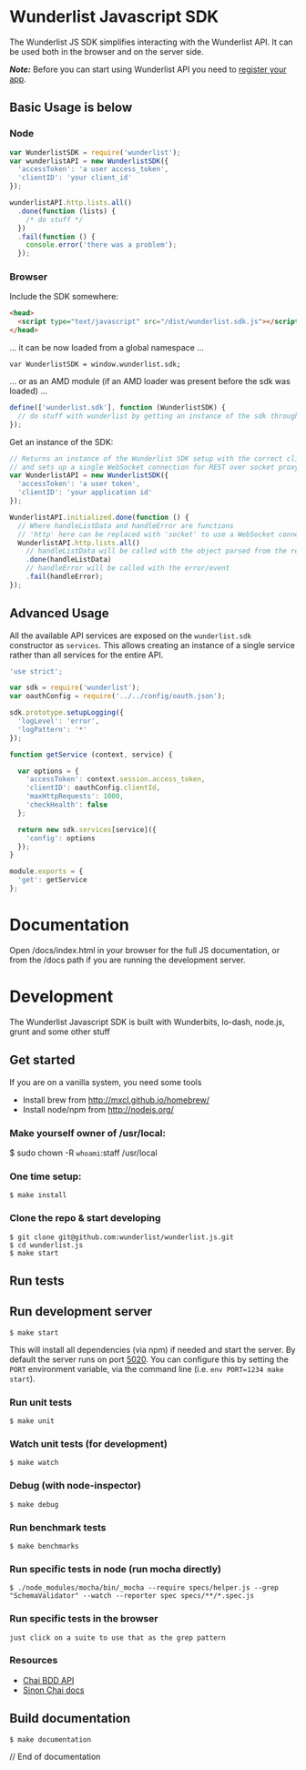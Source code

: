 # Wunderlist Javascript SDK

The Wunderlist JS SDK simplifies interacting with the Wunderlist API.
It can be used both in the browser and on the server side.

***Note:*** Before you can start using Wunderlist API you need to [register your app](https://developer.wunderlist.com).

## Basic Usage is below

### Node

```javascript
var WunderlistSDK = require('wunderlist');
var wunderlistAPI = new WunderlistSDK({
  'accessToken': 'a user access_token',
  'clientID': 'your client_id'
});

wunderlistAPI.http.lists.all()
  .done(function (lists) {
    /* do stuff */
  })
  .fail(function () {
    console.error('there was a problem');
  });
```

### Browser

Include the SDK somewhere:
```html
<head>
  <script type="text/javascript" src="/dist/wunderlist.sdk.js"></script>
</head>
```
... it can be now loaded from a global namespace ...
```
var WunderlistSDK = window.wunderlist.sdk;
```
... or as an AMD module (if an AMD loader was present before the sdk was loaded) ...

```javascript
define(['wunderlist.sdk'], function (WunderlistSDK) {
  // do stuff with wunderlist by getting an instance of the sdk through WunderlistSDK#start
});
```

Get an instance of the SDK:
```javascript
// Returns an instance of the Wunderlist SDK setup with the correct client ID and user access token
// and sets up a single WebSocket connection for REST over socket proxying
var WunderlistAPI = new WunderlistSDK({
  'accessToken': 'a user token',
  'clientID': 'your application id'
});

WunderlistAPI.initialized.done(function () {
  // Where handleListData and handleError are functions
  // 'http' here can be replaced with 'socket' to use a WebSocket connection for all requests
  WunderlistAPI.http.lists.all()
    // handleListData will be called with the object parsed from the response JSON
    .done(handleListData)
    // handleError will be called with the error/event
    .fail(handleError);
});
```

## Advanced Usage

All the available API services are exposed on the `wunderlist.sdk` constructor as `services`.
This allows creating an instance of a single service rather than all services for the entire API.

```javascript
'use strict';

var sdk = require('wunderlist');
var oauthConfig = require('../../config/oauth.json');

sdk.prototype.setupLogging({
  'logLevel': 'error',
  'logPattern': '*'
});

function getService (context, service) {

  var options = {
    'accessToken': context.session.access_token,
    'clientID': oauthConfig.clientId,
    'maxHttpRequests': 1000,
    'checkHealth': false
  };

  return new sdk.services[service]({
    'config': options
  });
}

module.exports = {
  'get': getService
};

```

# Documentation

Open /docs/index.html in your browser for the full JS documentation, or from the /docs path if you are running the development server.

# Development

The Wunderlist Javascript SDK is built with Wunderbits, lo-dash, node.js, grunt and some other stuff

## Get started

If you are on a vanilla system, you need some tools
* Install brew from http://mxcl.github.io/homebrew/
* Install node/npm from http://nodejs.org/

### Make yourself owner of /usr/local:

  $ sudo chown -R `whoami`:staff /usr/local

### One time setup:

    $ make install

### Clone the repo & start developing

    $ git clone git@github.com:wunderlist/wunderlist.js.git
    $ cd wunderlist.js
    $ make start

## Run tests

## Run development server

    $ make start

This will install all dependencies (via npm) if needed and start the server. By default the server runs on port [5020](http://localhost:5020/). You can configure this by setting the `PORT` environment variable, via the command line (i.e. `env PORT=1234 make start`).

### Run unit tests

    $ make unit

### Watch unit tests (for development)

    $ make watch

### Debug (with node-inspector)

    $ make debug

### Run benchmark tests

    $ make benchmarks

### Run specific tests in node (run mocha directly)
	$ ./node_modules/mocha/bin/_mocha --require specs/helper.js --grep "SchemaValidator" --watch --reporter spec specs/**/*.spec.js

### Run specific tests in the browser
	just click on a suite to use that as the grep pattern

### Resources
  - [Chai BDD API](http://chaijs.com/api/bdd)
  - [Sinon Chai docs](https://github.com/domenic/sinon-chai)

## Build documentation

    $ make documentation
    
   
   // End of documentation

